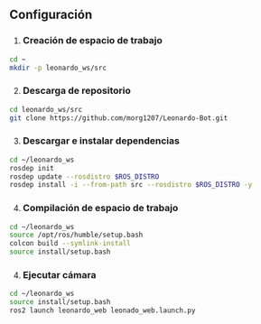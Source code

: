 ## Configuración

1. ### Creación de espacio de trabajo
```bash
cd ~
mkdir -p leonardo_ws/src
```
2. ### Descarga de repositorio
```bash
cd leonardo_ws/src
git clone https://github.com/morg1207/Leonardo-Bot.git
```
3. ### Descargar e instalar dependencias
```bash
cd ~/leonardo_ws
rosdep init
rosdep update --rosdistro $ROS_DISTRO
rosdep install -i --from-path src --rosdistro $ROS_DISTRO -y
```
4. ### Compilación de espacio de trabajo

```bash
cd ~/leonardo_ws
source /opt/ros/humble/setup.bash 
colcon build --symlink-install
source install/setup.bash
```
4. ### Ejecutar cámara

```bash
cd ~/leonardo_ws
source install/setup.bash
ros2 launch leonardo_web leonado_web.launch.py
```

